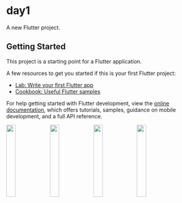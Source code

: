 # day1

A new Flutter project.

## Getting Started

This project is a starting point for a Flutter application.

A few resources to get you started if this is your first Flutter project:

- [Lab: Write your first Flutter app](https://docs.flutter.dev/get-started/codelab)
- [Cookbook: Useful Flutter samples](https://docs.flutter.dev/cookbook)

For help getting started with Flutter development, view the
[online documentation](https://docs.flutter.dev/), which offers tutorials,
samples, guidance on mobile development, and a full API reference.

<p>
<img src= "https://github.com/Meshva30/day1/assets/136339359/8ef85483-d58f-4c7c-91ea-4085612dfb32"width=22% heigh=35%>
  <img src= "https://github.com/Meshva30/day1/assets/136339359/82868adb-97f9-4756-99bc-a663a003d23d"width=22% heigh=35%>
    <img src= "https://github.com/Meshva30/day1/assets/136339359/eb0daf93-76e3-41ab-a227-2a13a4a7e1c2"width=22% heigh=35%>
  <img src= "https://github.com/Meshva30/day1/assets/136339359/2baca2ee-ccf5-473b-af19-bfe364867d83"width=22% heigh=35%>
</p>
